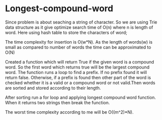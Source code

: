 # Longest-compound-word
  Since problem is about seaching a string of character. So we are using Trie data structure as it give optimize search time of O(n) where n is length of word. Here using     hash table to store the characters of word;

  The time complexity for insertion is O(w*N). As the length of words(w) is small as compared to number of words the time can be approximated to O(N)

  Created a function which will return True if the given word is a compound word.
  So the first word which returns true will be the largest compound word. 
  The function runs a loop to find a prefix. If no prefix found it will return false. Otherwise, if a prefix is found then other part of the word is checked whether it is a valid or a compound word or not valid.Then words are sorted and stored according to their length.
  
  After sorting run a for loop and applying longest compound word function. When it returns two strings then break the function.

  The worst time complexity according to me will be O((m^2)*N).
